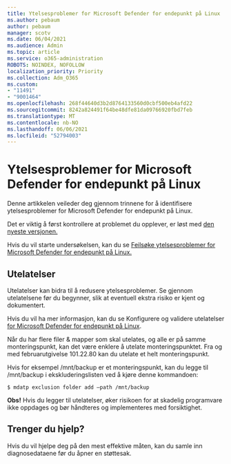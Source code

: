 ```yaml
---
title: Ytelsesproblemer for Microsoft Defender for endepunkt på Linux
ms.author: pebaum
author: pebaum
manager: scotv
ms.date: 06/04/2021
ms.audience: Admin
ms.topic: article
ms.service: o365-administration
ROBOTS: NOINDEX, NOFOLLOW
localization_priority: Priority
ms.collection: Adm_O365
ms.custom:
- "11491"
- "9001464"
ms.openlocfilehash: 268f44640d3b2d8764133560d0cbf500eb4afd22
ms.sourcegitcommit: 8242a824491f64be48dfe81da09766920fbd7feb
ms.translationtype: MT
ms.contentlocale: nb-NO
ms.lasthandoff: 06/06/2021
ms.locfileid: "52794003"
---
```

# <a name="performance-issues-for-microsoft-defender-for-endpoint-on-linux"></a>Ytelsesproblemer for Microsoft Defender for endepunkt på Linux

Denne artikkelen veileder deg gjennom trinnene for å identifisere ytelsesproblemer for Microsoft Defender for endepunkt på Linux.

Det er viktig å først kontrollere at problemet du opplever, er løst med [den nyeste versjonen.](/microsoft-365/security/defender-endpoint/linux-whatsnew) 

Hvis du vil starte undersøkelsen, kan du se [Feilsøke ytelsesproblemer for Microsoft Defender for endepunkt på Linux.](/microsoft-365/security/defender-endpoint/linux-support-perf)

## <a name="exclusions"></a>Utelatelser

Utelatelser kan bidra til å redusere ytelsesproblemer. Se gjennom utelatelsene før du begynner, slik at eventuell ekstra risiko er kjent og dokumentert.

Hvis du vil ha mer informasjon, kan du se Konfigurere og validere utelatelser [for Microsoft Defender for endepunkt på Linux](/microsoft-365/security/defender-endpoint/linux-exclusions).

Når du har flere filer & mapper som skal utelates, og alle er på samme monteringspunkt, kan det være enklere å utelate monteringspunktet. Fra og med februarutgivelse 101.22.80 kan du utelate et helt monteringspunkt.

Hvis for eksempel /mnt/backup er et monteringspunkt, kan du legge til /mnt/backup i ekskluderingslisten ved å kjøre denne kommandoen:

`$ mdatp exclusion folder add –path /mnt/backup`

**Obs!** Hvis du legger til utelatelser, øker risikoen for at skadelig programvare ikke oppdages og bør håndteres og implementeres med forsiktighet.

## <a name="need-help"></a>Trenger du hjelp?

Hvis du vil hjelpe deg på den mest effektive måten, kan du samle inn diagnosedataene før du åpner en støttesak.
